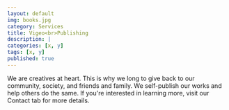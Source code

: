 ```yaml
---
layout: default
img: books.jpg
category: Services
title: Vigeo<br>Publishing
description: |
categories: [x, y]
tags: [x, y]
published: true
---
```

We are creatives at heart.  This is why we long to give back to our community, society, and friends and family.  We self-publish our works and help others do the same.  If you're interested in learning more, visit our Contact tab for more details.

